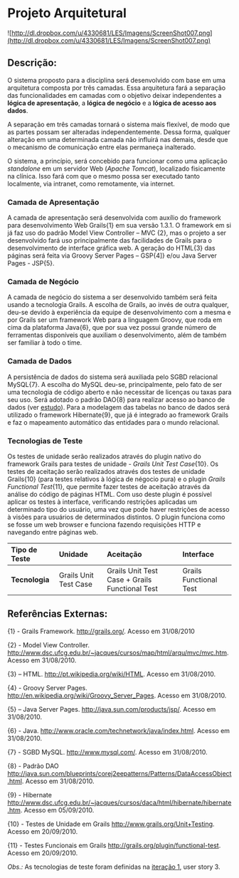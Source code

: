 # Projeto Arquitetural #
![http://dl.dropbox.com/u/4330681/LES/Imagens/ScreenShot007.png](http://dl.dropbox.com/u/4330681/LES/Imagens/ScreenShot007.png)

## Descrição: ##
O sistema proposto para a disciplina será desenvolvido com base em uma arquitetura composta por três camadas. Essa arquitetura fará a separação das funcionalidades em camadas com o objetivo deixar independentes a **lógica de apresentação**, a **lógica de negócio** e a **lógica de acesso aos dados**.

A separação em três camadas tornará o sistema mais flexível, de modo que as partes possam ser alteradas independentemente. Dessa forma, qualquer alteração em uma determinada camada não influirá nas demais, desde que o mecanismo de comunicação entre elas permaneça inalterado.

O sistema, a princípio, será concebido para funcionar como uma aplicação _standalone_ em um servidor Web (_Apache Tomcat_), localizado fisicamente na clínica. Isso fará com que o mesmo possa ser executado tanto localmente, via intranet, como remotamente, via internet.

### Camada de Apresentação ###
A camada de apresentação será desenvolvida com auxílio do framework para desenvolvimento Web Grails{1} em sua versão 1.3.1. O framework em si já faz uso do padrão Model View Controller – MVC {2}, mas o projeto a ser desenvolvido fará uso principalmente das facilidades de Grails para o desenvolvimento de interface gráfica web. A geração do HTML{3} das páginas será feita via Groovy Server Pages – GSP{4]} e/ou Java Server Pages - JSP{5}.

### Camada de Negócio ###
A camada de negócio do sistema a ser desenvolvido também será feita usando a tecnologia Grails. A escolha de Grails, ao invés de outra qualquer, deu-se devido à experiência da equipe de desenvolvimento com a mesma e por Grails ser um framework Web para a linguagem Groovy, que roda em cima da plataforma Java{6}, que por sua vez possui grande número de ferramentas disponíveis que auxiliam o desenvolvimento, além de também ser familiar à todo o time.

### Camada de Dados ###
A persistência de dados do sistema será auxiliada pelo SGBD relacional MySQL{7}. A escolha do MySQL deu-se, principalmente, pelo fato de ser uma tecnologia de código aberto e não necessitar de licenças ou taxas para seu uso. Será adotado o padrão DAO{8} para realizar acesso ao banco de dados (ver [estudo](http://code.google.com/p/neoclinica/source/browse/trunk/neo/test/acceptance/us1/Padr%C3%A3o%20DAO.txt)). Para a modelagem das tabelas no banco de dados será utilizado o framework Hibernate{9}, que já é integrado ao framework Grails e faz o mapeamento automático das entidades para o mundo relacional.

### Tecnologias de Teste ###
Os testes de unidade serão realizados através do plugin nativo do framework Grails para testes de unidade - _Grails Unit Test Case_{10}. Os testes de aceitação serão realizados através dos testes de unidade Grails{10} (para testes relativos à lógica de négocio pura) e o plugin _Grails Functional Test_{11}, que permite fazer testes de aceitação através da análise do código de páginas HTML. Com uso deste plugin é possível aplicar os testes à interface, verificando restrições aplicadas um determinado tipo do usuário, uma vez que pode haver restrições de acesso à visões para usuários de determinados distintos. O plugin funciona como se fosse um web browser e funciona fazendo requisições HTTP e navegando entre páginas web.

| **Tipo de Teste** | **Unidade** | **Aceitação** | **Interface** |
|:------------------|:------------|:----------------|:--------------|
| **Tecnologia** | Grails Unit Test Case | Grails Unit Test Case + Grails Functional Test | Grails Functional Test |

## Referências Externas: ##
{1} - Grails Framework. http://grails.org/. Acesso em 31/08/2010

{2} - Model View Controller. http://www.dsc.ufcg.edu.br/~jacques/cursos/map/html/arqu/mvc/mvc.htm. Acesso em 31/08/2010.

{3} – HTML. http://pt.wikipedia.org/wiki/HTML. Acesso em 31/08/2010.

{4} -  Groovy Server Pages. http://en.wikipedia.org/wiki/Groovy_Server_Pages. Acesso em 31/08/2010.

{5} – Java Server Pages. http://java.sun.com/products/jsp/. Acesso em 31/08/2010.

{6} - Java. http://www.oracle.com/technetwork/java/index.html. Acesso em 31/08/2010.

{7} - SGBD MySQL. http://www.mysql.com/. Acesso em 31/08/2010.

{8} - Padrão DAO http://java.sun.com/blueprints/corej2eepatterns/Patterns/DataAccessObject.html. Acesso em 31/08/2010.

{9} - Hibernate http://www.dsc.ufcg.edu.br/~jacques/cursos/daca/html/hibernate/hibernate.htm. Acesso em 05/09/2010.

{10} - Testes de Unidade em Grails http://www.grails.org/Unit+Testing. Acesso em 20/09/2010.

{11} - Testes Funcionais em Grails http://grails.org/plugin/functional-test. Acesso em 20/09/2010.

_Obs.:_ As tecnologias de teste foram definidas na [iteração 1](http://code.google.com/p/neoclinica/wiki/PlanoIteracao1), user story 3.
